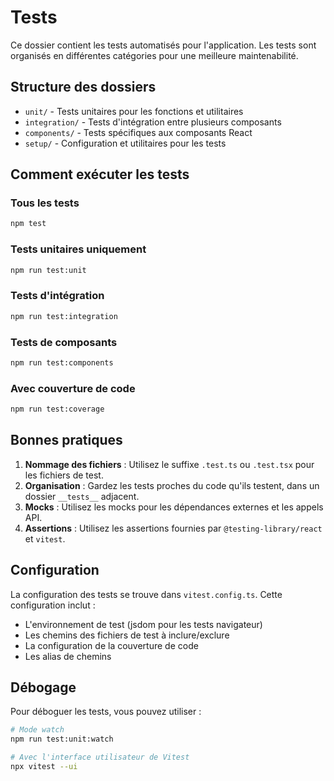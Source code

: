 # Tests

Ce dossier contient les tests automatisés pour l'application. Les tests sont organisés en différentes catégories pour une meilleure maintenabilité.

## Structure des dossiers

- `unit/` - Tests unitaires pour les fonctions et utilitaires
- `integration/` - Tests d'intégration entre plusieurs composants
- `components/` - Tests spécifiques aux composants React
- `setup/` - Configuration et utilitaires pour les tests

## Comment exécuter les tests

### Tous les tests
```bash
npm test
```

### Tests unitaires uniquement
```bash
npm run test:unit
```

### Tests d'intégration
```bash
npm run test:integration
```

### Tests de composants
```bash
npm run test:components
```

### Avec couverture de code
```bash
npm run test:coverage
```

## Bonnes pratiques

1. **Nommage des fichiers** : Utilisez le suffixe `.test.ts` ou `.test.tsx` pour les fichiers de test.
2. **Organisation** : Gardez les tests proches du code qu'ils testent, dans un dossier `__tests__` adjacent.
3. **Mocks** : Utilisez les mocks pour les dépendances externes et les appels API.
4. **Assertions** : Utilisez les assertions fournies par `@testing-library/react` et `vitest`.

## Configuration

La configuration des tests se trouve dans `vitest.config.ts`. Cette configuration inclut :
- L'environnement de test (jsdom pour les tests navigateur)
- Les chemins des fichiers de test à inclure/exclure
- La configuration de la couverture de code
- Les alias de chemins

## Débogage

Pour déboguer les tests, vous pouvez utiliser :

```bash
# Mode watch
npm run test:unit:watch

# Avec l'interface utilisateur de Vitest
npx vitest --ui
```
